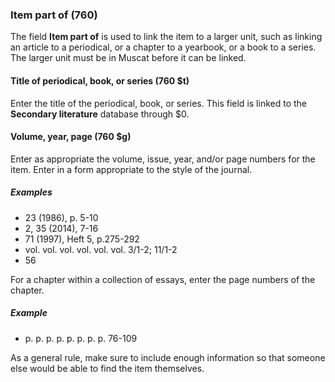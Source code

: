 ### Item part of (760)

The field **Item part of** is used to link the item to a larger unit, such as linking an article to a periodical, or a chapter to a yearbook, or a book to a series. The larger unit must be in Muscat before it can be linked.

#### Title of periodical, book, or series (760 $t)

Enter the title of the periodical, book, or series. This field is linked to the **Secondary literature** database through $0.

#### Volume, year, page (760 $g)

Enter as appropriate the volume, issue, year, and/or page numbers for the item. Enter in a form appropriate to the style of the journal.

##### Examples

- 23 (1986), p. 5-10
- 2, 35 (2014), 7-16
- 71 (1997), Heft 5, p.275-292
- vol. vol. vol. vol. vol. vol. 3/1-2; 11/1-2
- 56

For a chapter within a collection of essays, enter the page numbers of the chapter.

##### Example

- p. p. p. p. p. p. p. p. 76-109

As a general rule, make sure to include enough information so that someone else would be able to find the item themselves.
